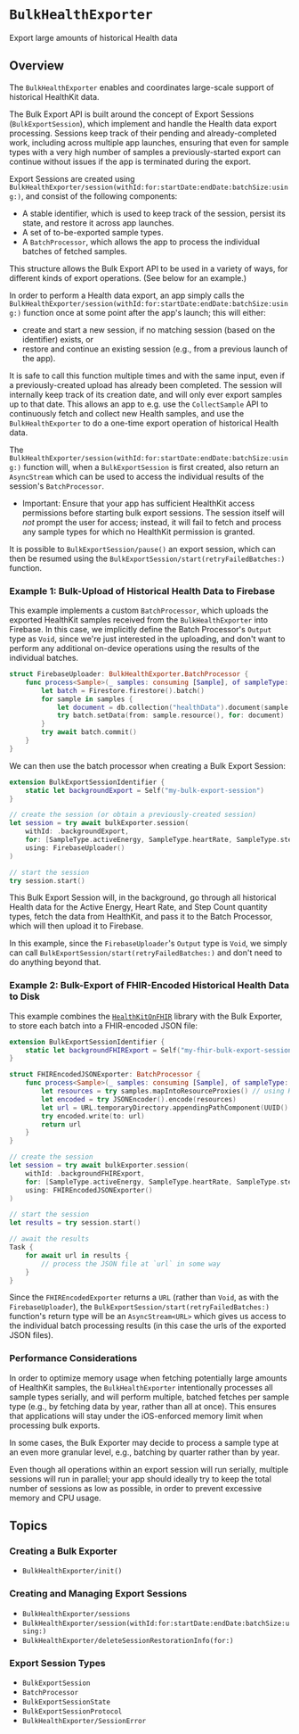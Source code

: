 # ``BulkHealthExporter``

<!--
This source file is part of the Stanford Spezi open-source project

SPDX-FileCopyrightText: 2025 Stanford University and the project authors (see CONTRIBUTORS.md)

SPDX-License-Identifier: MIT
-->

Export large amounts of historical Health data

## Overview

The ``BulkHealthExporter`` enables and coordinates large-scale support of historical HealthKit data.

The Bulk Export API is built around the concept of Export Sessions (``BulkExportSession``), which implement and handle the Health data export processing. 
Sessions keep track of their pending and already-completed work, including across multiple app launches, ensuring that even for sample types with a very high number of samples a previously-started export can continue without issues if the app is terminated during the export.

Export Sessions are created using ``BulkHealthExporter/session(withId:for:startDate:endDate:batchSize:using:)``, and consist of the following components:
- A stable identifier, which is used to keep track of the session, persist its state, and restore it across app launches.
- A set of to-be-exported sample types.
- A ``BatchProcessor``, which allows the app to process the individual batches of fetched samples.

This structure allows the Bulk Export API to be used in a variety of ways, for different kinds of export operations. (See below for an example.)

In order to perform a Health data export, an app simply calls the ``BulkHealthExporter/session(withId:for:startDate:endDate:batchSize:using:)`` function once at some point after the app's launch; this will either:
- create and start a new session, if no matching session (based on the identifier) exists, or
- restore and continue an existing session (e.g., from a previous launch of the app).

It is safe to call this function multiple times and with the same input, even if a previously-created upload has already been completed.
The session will internally keep track of its creation date, and will only ever export samples up to that date.
This allows an app to e.g. use the `CollectSample` API to continuously fetch and collect new Health samples, and use the ``BulkHealthExporter`` to do a one-time export operation of historical Health data.

The ``BulkHealthExporter/session(withId:for:startDate:endDate:batchSize:using:)`` function will, when a ``BulkExportSession`` is first created, also return an `AsyncStream` which can be used to access the individual results of the session's ``BatchProcessor``.

- Important: Ensure that your app has sufficient HealthKit access permissions before starting bulk export sessions. The session itself will *not* prompt the user for access; instead, it will fail to fetch and process any sample types for which no HealthKit permission is granted.

It is possible to ``BulkExportSession/pause()`` an export session, which can then be resumed using the ``BulkExportSession/start(retryFailedBatches:)`` function.


### Example 1: Bulk-Upload of Historical Health Data to Firebase

This example implements a custom ``BatchProcessor``, which uploads the exported HealthKit samples received from the ``BulkHealthExporter`` into Firebase. 
In this case, we implicitly define the Batch Processor's `Output` type as `Void`, since we're just interested in the uploading, and don't want to perform any additional on-device operations using the results of the individual batches. 

```swift
struct FirebaseUploader: BulkHealthExporter.BatchProcessor {
    func process<Sample>(_ samples: consuming [Sample], of sampleType: SampleType<Sample>) async throws {
        let batch = Firestore.firestore().batch()
        for sample in samples {
            let document = db.collection("healthData").document(sample.uuid.uuidString) 
            try batch.setData(from: sample.resource(), for: document)
        }
        try await batch.commit()
    }
}
```

We can then use the batch processor when creating a Bulk Export Session:
```swift
extension BulkExportSessionIdentifier {
    static let backgroundExport = Self("my-bulk-export-session")
}

// create the session (or obtain a previously-created session)
let session = try await bulkExporter.session(
    withId: .backgroundExport,
    for: [SampleType.activeEnergy, SampleType.heartRate, SampleType.stepCount],
    using: FirebaseUploader()
)

// start the session
try session.start()
```

This Bulk Export Session will, in the background, go through all historical Health data for the Active Energy, Heart Rate, and Step Count quantity types, fetch the data from HealthKit, and pass it to the Batch Processor, which will then upload it to Firebase.

In this example, since the `FirebaseUploader`'s `Output` type is `Void`, we simply can call ``BulkExportSession/start(retryFailedBatches:)`` and don't need to do anything beyond that.



### Example 2: Bulk-Export of FHIR-Encoded Historical Health Data to Disk

This example combines the [`HealthKitOnFHIR`](https://github.com/StanfordBDHG/HealthKitOnFHIR) library with the Bulk Exporter, to store each batch into a FHIR-encoded JSON file:
```swift
extension BulkExportSessionIdentifier {
    static let backgroundFHIRExport = Self("my-fhir-bulk-export-session")
}

struct FHIREncodedJSONExporter: BatchProcessor {
    func process<Sample>(_ samples: consuming [Sample], of sampleType: SampleType<Sample>) throws -> URL {
        let resources = try samples.mapIntoResourceProxies() // using HealthKitOnFHIR
        let encoded = try JSONEncoder().encode(resources)
        let url = URL.temporaryDirectory.appendingPathComponent(UUID().uuidString, conformingTo: .json)
        try encoded.write(to: url)
        return url
    }
}

// create the session
let session = try await bulkExporter.session(
    withId: .backgroundFHIRExport,
    for: [SampleType.activeEnergy, SampleType.heartRate, SampleType.stepCount],
    using: FHIREncodedJSONExporter()
)

// start the session
let results = try session.start()

// await the results
Task {
    for await url in results {
        // process the JSON file at `url` in some way
    }
}
```

Since the `FHIREncodedExporter` returns a `URL` (rather than `Void`, as with the `FirebaseUploader`), the ``BulkExportSession/start(retryFailedBatches:)`` function's return type will be an `AsyncStream<URL>` which gives us access to the individual batch processing results (in this case the urls of the exported JSON files).


### Performance Considerations

In order to optimize memory usage when fetching potentially large amounts of HealthKit samples, the ``BulkHealthExporter`` intentionally processes all sample types serially, and will perform multiple, batched fetches per sample type (e.g., by fetching data by year, rather than all at once).
This ensures that applications will stay under the iOS-enforced memory limit when processing bulk exports.

In some cases, the Bulk Exporter may decide to process a sample type at an even more granular level, e.g., batching by quarter rather than by year.

Even though all operations within an export session will run serially, multiple sessions will run in parallel; your app should ideally try to keep the total number of sessions as low as possible, in order to prevent excessive memory and CPU usage.


## Topics

### Creating a Bulk Exporter
- ``BulkHealthExporter/init()``

### Creating and Managing Export Sessions
- ``BulkHealthExporter/sessions``
- ``BulkHealthExporter/session(withId:for:startDate:endDate:batchSize:using:)``
- ``BulkHealthExporter/deleteSessionRestorationInfo(for:)``

### Export Session Types
- ``BulkExportSession``
- ``BatchProcessor``
- ``BulkExportSessionState``
- ``BulkExportSessionProtocol``
- ``BulkHealthExporter/SessionError``

